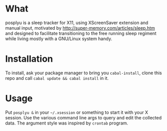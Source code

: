 # What

posplyu is a sleep tracker for X11, using XScreenSaver extension and manual input, motivated by http://super-memory.com/articles/sleep.htm and designed to facilitate transitioning to the free running sleep regiment while living mostly with a GNU/Linux system handy.

# Installation

To install, ask your package manager to bring you `cabal-install`, clone this repo and call `cabal update && cabal install` in it.

# Usage

Put `posplyu &` in your `~/.xsession` or something to start it with your X session. Use the various command line args to query and edit the collected data. The argument style was inspired by `crontab` program.
